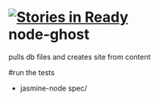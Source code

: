 [![Stories in Ready](https://badge.waffle.io/dperrymorrow/node-ghost.png)](http://waffle.io/dperrymorrow/node-ghost)  
node-ghost
==========

pulls db files and creates site from content


#run the tests

- jasmine-node spec/
